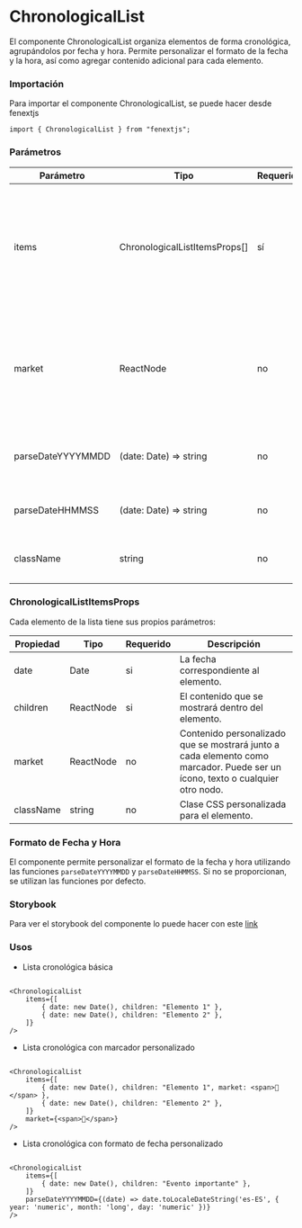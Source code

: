 # ChronologicalList

El componente ChronologicalList organiza elementos de forma cronológica, agrupándolos por fecha y hora. Permite personalizar el formato de la fecha y la hora, así como agregar contenido adicional para cada elemento.

### Importación

Para importar el componente ChronologicalList, se puede hacer desde fenextjs

```tsx copy
import { ChronologicalList } from "fenextjs";
```

### Parámetros

| Parámetro | Tipo | Requerido | Default | Descripcion |
| --------- | ---- | --------- | ------- | ----------- |
| items | ChronologicalListItemsProps[] | sí | undefined | Lista de elementos que se mostrarán en la lista cronológica, cada uno con su respectiva fecha, contenido y posible personalización. |
| market | ReactNode | no | undefined | Contenido personalizado que se mostrará junto a cada elemento como marcador. Puede ser un ícono, texto o cualquier otro nodo. |
| parseDateYYYYMMDD | (date: Date) =\> string | no | parseDateYYYYMMDD | Función para parsear la fecha en el formato 'YYYY-MM-DD'. |
| parseDateHHMMSS | (date: Date) =\> string | no | getTimeToText | Función para parsear la hora en el formato 'HH:MM:SS'. |
| className | string | no | '' | Clase CSS personalizada para el componente. |

### ChronologicalListItemsProps

Cada elemento de la lista tiene sus propios parámetros:

| Propiedad | Tipo | Requerido | Descripción |
| --- | --- | --- | --- |
| date | Date | si | La fecha correspondiente al elemento. |
| children | ReactNode | si | El contenido que se mostrará dentro del elemento. |
| market | ReactNode | no | Contenido personalizado que se mostrará junto a cada elemento como marcador. Puede ser un ícono, texto o cualquier otro nodo. |
| className | string | no | Clase CSS personalizada para el elemento. |

### Formato de Fecha y Hora

El componente permite personalizar el formato de la fecha y hora utilizando las funciones `parseDateYYYYMMDD` y `parseDateHHMMSS`. Si no se proporcionan, se utilizan las funciones por defecto.


### Storybook

Para ver el storybook del componente lo puede hacer con este [link](https://fenextjs-component-storybook.vercel.app/?path=/story/chronologicallist-chronologicallist--index)

### Usos

- Lista cronológica básica

```tsx copy

<ChronologicalList
    items={[
        { date: new Date(), children: "Elemento 1" },
        { date: new Date(), children: "Elemento 2" },
    ]}
/>
```

- Lista cronológica con marcador personalizado

```tsx copy

<ChronologicalList
    items={[
        { date: new Date(), children: "Elemento 1", market: <span>🌟</span> },
        { date: new Date(), children: "Elemento 2" },
    ]}
    market={<span>🔔</span>}
/>
```

- Lista cronológica con formato de fecha personalizado

```tsx copy

<ChronologicalList
    items={[
        { date: new Date(), children: "Evento importante" },
    ]}
    parseDateYYYYMMDD={(date) => date.toLocaleDateString('es-ES', { year: 'numeric', month: 'long', day: 'numeric' })}
/>
```

